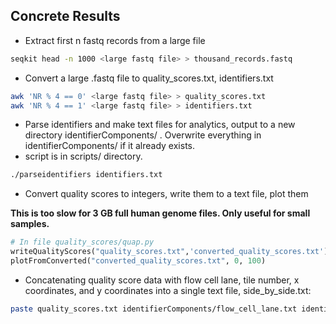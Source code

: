 ## Concrete Results

- Extract first n fastq records from a large file

```bash
seqkit head -n 1000 <large fastq file> > thousand_records.fastq
```

- Convert a large .fastq file to quality_scores.txt, identifiers.txt

```bash
awk 'NR % 4 == 0' <large fastq file> > quality_scores.txt
awk 'NR % 4 == 1' <large fastq file> > identifiers.txt
```

- Parse identifiers and make text files for analytics, output to a new directory identifierComponents/ . Overwrite everything in identifierComponents/ if it already exists.
- script is in scripts/ directory.

```bash
./parseidentifiers identifiers.txt
```

- Convert quality scores to integers, write them to a text file, plot them

**This is too slow for 3 GB full human genome files. Only useful for small samples.**

```python
# In file quality_scores/quap.py
writeQualityScores("quality_scores.txt",'converted_quality_scores.txt')
plotFromConverted("converted_quality_scores.txt", 0, 100)
```

- Concatenating quality score data with flow cell lane, tile number, x coordinates, and y coordinates into a single text file, side_by_side.txt:

```bash
paste quality_scores.txt identifierComponents/flow_cell_lane.txt identifierComponents/flow_cell_number.txt identifierComponents/x_coord.txt identifierComponents/y_coord.txt > side_by_side.txt
```


